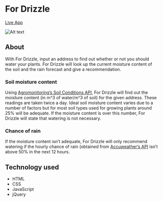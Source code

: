 # For Drizzle

[Live App](https://natsun121.github.io/for-drizzle/)

![Alt text](https://github.com/natsun121/for-drizzle/blob/master/assets/screenshot480.png "Screenshot of live app")

## About 
With For Drizzle, input an address to find out whether or not you should water your plants. For Drizzle will look up the current moisture content of the soil and the rain forecast and give a recommendation.

### Soil moisture content
Using [Agromonitoring’s Soil Conditions API](https://agromonitoring.com/api/current-soil), For Drizzle will find out the moisture content (in m^3 of water/m^3 of soil) for the given address. These readings are taken twice a day. Ideal soil moisture content varies due to a number of factors but for most soil types used for growing plants around 25% will be adequate. If the moisture content is over this number, For Drizzle will state that watering is not necessary.

### Chance of rain
If the moisture content isn’t adequate, For Drizzle will only recommend watering if the hourly chance of rain (obtained from [Accuweather’s API](https://developer.accuweather.com/accuweather-forecast-api/apis/get/forecasts/v1/hourly/12hour/%7BlocationKey%7D) isn’t above 50% in the next 12 hours.

## Technology used

* HTML
* CSS
* JavaScript
* jQuery
